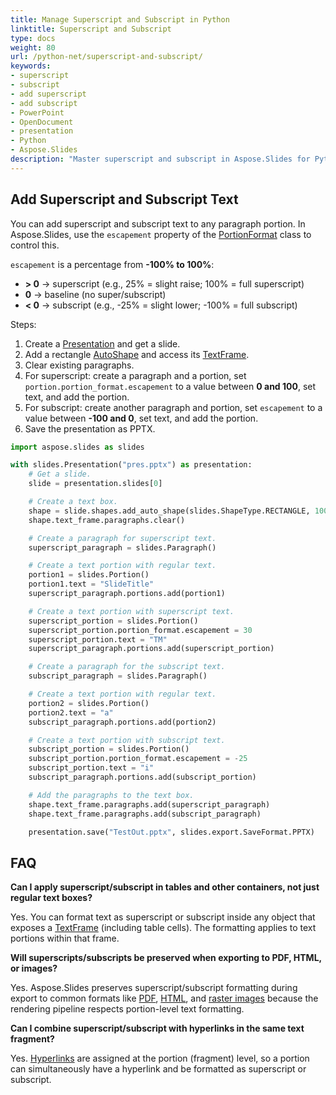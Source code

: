 ```yaml
---
title: Manage Superscript and Subscript in Python
linktitle: Superscript and Subscript
type: docs
weight: 80
url: /python-net/superscript-and-subscript/
keywords:
- superscript
- subscript
- add superscript
- add subscript
- PowerPoint
- OpenDocument
- presentation
- Python
- Aspose.Slides
description: "Master superscript and subscript in Aspose.Slides for Python via .NET and elevate your presentations with professional text formatting for maximum impact."
---
```


## **Add Superscript and Subscript Text**

You can add superscript and subscript text to any paragraph portion. In Aspose.Slides, use the `escapement` property of the [PortionFormat](https://reference.aspose.com/slides/python-net/aspose.slides/portionformat/) class to control this.

`escapement` is a percentage from **-100% to 100%**:

- **> 0** → superscript (e.g., 25% = slight raise; 100% = full superscript)
- **0** → baseline (no super/subscript)
- **< 0** → subscript (e.g., -25% = slight lower; -100% = full subscript)

Steps:

1. Create a [Presentation](https://reference.aspose.com/slides/python-net/aspose.slides/presentation/) and get a slide.
1. Add a rectangle [AutoShape](https://reference.aspose.com/slides/python-net/aspose.slides/autoshape/) and access its [TextFrame](https://reference.aspose.com/slides/python-net/aspose.slides/textframe/).
1. Clear existing paragraphs.
1. For superscript: create a paragraph and a portion, set `portion.portion_format.escapement` to a value between **0 and 100**, set text, and add the portion.
1. For subscript: create another paragraph and portion, set `escapement` to a value between **-100 and 0**, set text, and add the portion.
1. Save the presentation as PPTX.

```py
import aspose.slides as slides

with slides.Presentation("pres.pptx") as presentation:
    # Get a slide.
    slide = presentation.slides[0]

    # Create a text box.
    shape = slide.shapes.add_auto_shape(slides.ShapeType.RECTANGLE, 100, 100, 200, 100)
    shape.text_frame.paragraphs.clear()

    # Create a paragraph for superscript text.
    superscript_paragraph = slides.Paragraph()

    # Create a text portion with regular text.
    portion1 = slides.Portion()
    portion1.text = "SlideTitle"
    superscript_paragraph.portions.add(portion1)

    # Create a text portion with superscript text.
    superscript_portion = slides.Portion()
    superscript_portion.portion_format.escapement = 30
    superscript_portion.text = "TM"
    superscript_paragraph.portions.add(superscript_portion)

    # Create a paragraph for the subscript text.
    subscript_paragraph = slides.Paragraph()

    # Create a text portion with regular text.
    portion2 = slides.Portion()
    portion2.text = "a"
    subscript_paragraph.portions.add(portion2)

    # Create a text portion with subscript text.
    subscript_portion = slides.Portion()
    subscript_portion.portion_format.escapement = -25
    subscript_portion.text = "i"
    subscript_paragraph.portions.add(subscript_portion)

    # Add the paragraphs to the text box.
    shape.text_frame.paragraphs.add(superscript_paragraph)
    shape.text_frame.paragraphs.add(subscript_paragraph)

    presentation.save("TestOut.pptx", slides.export.SaveFormat.PPTX)
```

## **FAQ**

**Can I apply superscript/subscript in tables and other containers, not just regular text boxes?**

Yes. You can format text as superscript or subscript inside any object that exposes a [TextFrame](https://reference.aspose.com/slides/python-net/aspose.slides/textframe/) (including table cells). The formatting applies to text portions within that frame.

**Will superscripts/subscripts be preserved when exporting to PDF, HTML, or images?**

Yes. Aspose.Slides preserves superscript/subscript formatting during export to common formats like [PDF](/slides/python-net/convert-powerpoint-to-pdf/), [HTML](/slides/python-net/convert-powerpoint-to-html/), and [raster images](/slides/python-net/convert-powerpoint-to-png/) because the rendering pipeline respects portion-level text formatting.

**Can I combine superscript/subscript with hyperlinks in the same text fragment?**

Yes. [Hyperlinks](/slides/python-net/manage-hyperlinks/) are assigned at the portion (fragment) level, so a portion can simultaneously have a hyperlink and be formatted as superscript or subscript.
